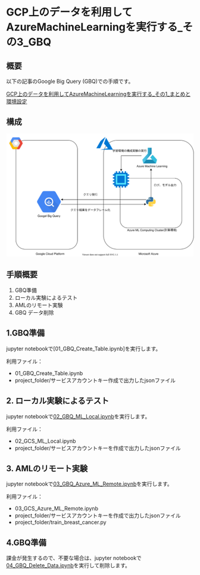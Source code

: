 # GCP上のデータを利用してAzureMachineLearningを実行する_その3_GBQ

## 概要

以下の記事のGoogle Big Query (GBQ)での手順です。

[GCP上のデータを利用してAzureMachineLearningを実行する_その1_まとめと環境設定](../GCP上のデータを利用してAzureMachineLearningを実行する_その1_まとめと環境設定/README.md)
## 構成

![](../GCP上のデータを利用してAzureMachineLearningを実行する_その1_まとめ/.media/GBQAML.drawio.svg)

## 手順概要

1. GBQ準備
2. ローカル実験によるテスト
3. AMLのリモート実験
4. GBQ データ削除

## 1.GBQ準備
jupyter notebookで[01_GBQ_Create_Table.ipynb]を実行します。<br>

利用ファイル：
- 01_GBQ_Create_Table.ipynb
- project_folder/サービスアカウントキー作成で出力したjsonファイル

## 2. ローカル実験によるテスト
jupyter notebookで[02_GBQ_ML_Local.ipynb](./source/02_GBQ_ML_Local.ipynb)を実行します。<br>

利用ファイル：
- 02_GCS_ML_Local.ipynb
- project_folder/サービスアカウントキーを作成で出力したjsonファイル

## 3. AMLのリモート実験

jupyter notebookで[03_GBQ_Azure_ML_Remote.ipynb](./source/03_GBQ_Azure_ML_Remote.ipynb)を実行します。<br>

利用ファイル：
- 03_GCS_Azure_ML_Remote.ipynb
- project_folder/サービスアカウントキーを作成で出力したjsonファイル
- project_folder/train_breast_cancer.py

## 4.GBQ準備

課金が発生するので、不要な場合は、jupyter notebookで[04_GBQ_Delete_Data.ipynb](./source/04_GBQ_Delete_Data.ipynb)を実行して削除します。

